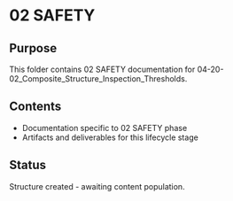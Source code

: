 # 02 SAFETY

## Purpose
This folder contains 02 SAFETY documentation for 04-20-02_Composite_Structure_Inspection_Thresholds.

## Contents
- Documentation specific to 02 SAFETY phase
- Artifacts and deliverables for this lifecycle stage

## Status
Structure created - awaiting content population.
